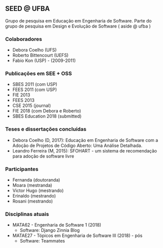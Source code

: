 SEED @ UFBA
-----------

Grupo de pesquisa em Educação em Engenharia de Software. Parte do grupo de pesquisa em Design e Evolução de Software ( aside @ ufba )

### Colaboradores

+ Debora Coelho (UFS)
+ Roberto Bittencourt (UEFS)
+ Fabio Kon (USP) - (2009-2011)

### Publicações em SEE + OSS

* SBES 2011 (com USP)
* FEES 2011 (com USP)
* FIE 2013
* FEES 2013
* CSE 2015 (journal)
* FIE 2018 (com Debora e Roberto)
* SBES Education 2018 (submitted)

### Teses e dissertações concluídas

* Debora Coelho (D, 2017): Educação em Engenharia de Software com a Adoção de Projetos de Código Aberto: Uma Análise Detalhada.
* Leandro Ferreira (M, 2015): SFOHART - um sistema de recomendação para adoção de software livre


### Participantes

+ Fernanda (doutoranda)
+ Moara (mestranda)
+ Victor Hugo (mestrando)
+ Erinaldo (mestrando)
+ Rosani (mestrando)


### Disciplinas atuais

+ MATA62 - Engenharia de Software 1 (2018)
   - Software: Django Zinnia Blog 
+ MATAE27 - Tópicos em Engenharia de Software III (2018) - pós
   - Software: Teammates



 
